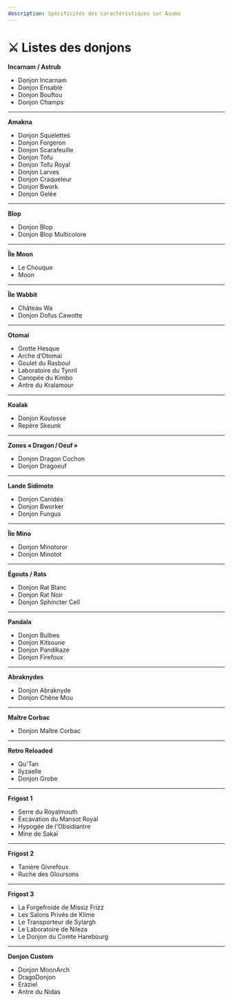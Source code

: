 ```yaml
---
description: Spécificités des caractéristiques sur Asuma
---
```


# ⚔️ Listes des donjons

**Incarnam / Astrub**

* Donjon Incarnam
* Donjon Ensablé
* Donjon Bouftou
* Donjon Champs

***

**Amakna**

* Donjon Squelettes
* Donjon Forgeron
* Donjon Scarafeuille
* Donjon Tofu
* Donjon Tofu Royal
* Donjon Larves
* Donjon Craqueleur
* Donjon Bwork
* Donjon Gelée

***

**Blop**

* Donjon Blop
* Donjon Blop Multicolore

***

**Île Moon**

* Le Chouque
* Moon

***

**Île Wabbit**

* Château Wa
* Donjon Dofus Cawotte

***

**Otomai**

* Grotte Hesque
* Arche d’Otomai
* Goulet du Rasboul
* Laboratoire du Tynril
* Canopée du Kimbo
* Antre du Kralamour

***

**Koalak**

* Donjon Koulosse
* Repère Skeunk

***

**Zones « Dragon / Oeuf »**

* Donjon Dragon Cochon
* Donjon Dragoeuf

***

**Lande Sidimote**

* Donjon Canidés
* Donjon Bworker
* Donjon Fungus

***

**Île Mino**

* Donjon Minotoror
* Donjon Minotot

***

**Égouts / Rats**

* Donjon Rat Blanc
* Donjon Rat Noir
* Donjon Sphincter Cell

***

**Pandala**

* Donjon Bulbes
* Donjon Kitsoune
* Donjon Pandikaze
* Donjon Firefoux

***

**Abraknydes**

* Donjon Abraknyde
* Donjon Chêne Mou

***

**Maître Corbac**

* Donjon Maître Corbac

***

**Retro Reloaded**

* Qu'Tan
* Ilyzaelle
* Donjon Grobe

***

**Frigost 1**

* Serre du Royalmouth
* Excavation du Mansot Royal
* Hypogée de l'Obsidiantre
* Mine de Sakaï

***

**Frigost 2**

* Tanière Givrefoux
* Ruche des Gloursons

***

**Frigost 3**

* La Forgefroide de Missiz Frizz
* Les Salons Privés de Klime
* Le Transporteur de Sylargh
* Le Laboratoire de Nileza
* Le Donjon du Comte Harebourg

***

**Donjon Custom**

* Donjon MoonArch
* DragoDonjon
* Eraziel
* Antre du Nidas

